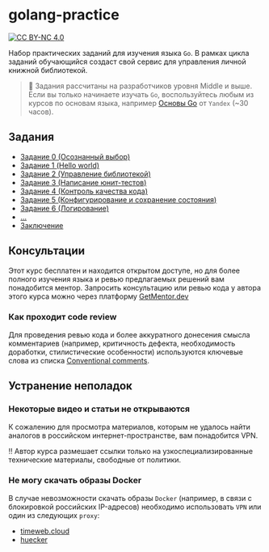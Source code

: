 # golang-practice

[![CC BY-NC 4.0][cc-by-nc-shield]][cc-by-nc]

Набор практических заданий для изучения языка `Go`.
В рамках цикла заданий обучающийся создаст свой сервис для управления
личной книжной библиотекой.

> :construction: Задания рассчитаны на разработчиков уровня Middle и выше.
Если вы только начинаете изучать `Go`, воспользуйтесь любым из курсов по
основам языка, например [Основы Go](https://practicum.yandex.ru/go-basics/)
от `Yandex` (~30 часов).

## Задания

- [Задание 0 (Осознанный выбор)](./tasks/0.md)
- [Задание 1 (Hello world)](./tasks/1.md)
- [Задание 2 (Управление библиотекой)](./tasks/2.md)
- [Задание 3 (Написание юнит-тестов)](./tasks/3.md)
- [Задание 4 (Контроль качества кода)](./tasks/4/4.md)
- [Задание 5 (Конфигурирование и сохранение состояния)](./tasks/5.md)
- [Задание 6 (Логирование)](./tasks/6.md)
- [...]()
- [Заключение](./tasks/99.md)

## Консультации

Этот курс бесплатен и находится открытом доступе, но для более полного изучения
языка и ревью предлагаемых решений вам понадобится ментор. Запросить консультацию
или ревью кода у автора этого курса можно через платформу
[GetMentor.dev](https://getmentor.dev/mentor/aleksandr-kurbatov-3515)

### Как проходит code review

Для проведения ревью кода и более аккуратного донесения смысла комментариев
(например, критичность дефекта, необходимость доработки, стилистические
особенности) используются ключевые слова из списка
[Conventional comments](https://conventionalcomments.org/).

## Устранение неполадок

### Некоторые видео и статьи не открываются

К сожалению для просмотра материалов, которым не удалось найти аналогов
в российском интернет-пространстве, вам понадобится VPN.

:bangbang: Автор курса размешает ссылки только на узкоспециализированные
технические материалы, свободные от политики.

### Не могу скачать образы Docker

В случае невозможности скачать образы `Docker` (например, в связи с блокировкой
российских IP-адресов) необходимо использовать `VPN` или один из следующих
`proxy`:

- [timeweb.cloud](https://dockerhub.timeweb.cloud/)
- [huecker](https://huecker.io/)

[cc-by-nc]: https://creativecommons.org/licenses/by-nc/4.0/
[cc-by-nc-shield]: https://img.shields.io/badge/License-CC%20BY--NC%204.0-lightgrey.svg
